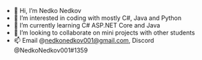 - 👋 Hi, I’m Nedko Nedkov
- 👀 I’m interested in coding with mostly C#, Java and Python
- 🌱 I’m currently learning C# ASP.NET Core and Java
- 💞️ I’m looking to collaborate on mini projects with other students
- 📫 Email @nedkonedkov001@gmail.com, Discord @NedkoNedkov001#1359

<!---
NedkoNedkov001/NedkoNedkov001 is a ✨ special ✨ repository because its `README.md` (this file) appears on your GitHub profile.
You can click the Preview link to take a look at your changes.
--->
